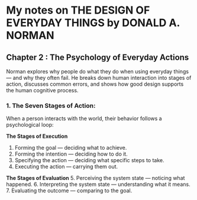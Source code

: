 # My notes on THE DESIGN OF EVERYDAY THINGS by DONALD A. NORMAN

## Chapter 2 : The Psychology of Everyday Actions

Norman explores why people do what they do when using everyday things — and why they often fail.
He breaks down human interaction into stages of action, discusses common errors, and shows how good design supports the human cognitive process.

### 1. The Seven Stages of Action:

When a person interacts with the world, their behavior follows a psychological loop:

**The Stages of Execution**
1. Forming the goal — deciding what to achieve.
2. Forming the intention — deciding how to do it.
3. Specifying the action — deciding what specific steps to take.
4. Executing the action — carrying them out.

**The Stages of Evaluation**
5. Perceiving the system state — noticing what happened.
6. Interpreting the system state — understanding what it means.
7. Evaluating the outcome — comparing to the goal.



